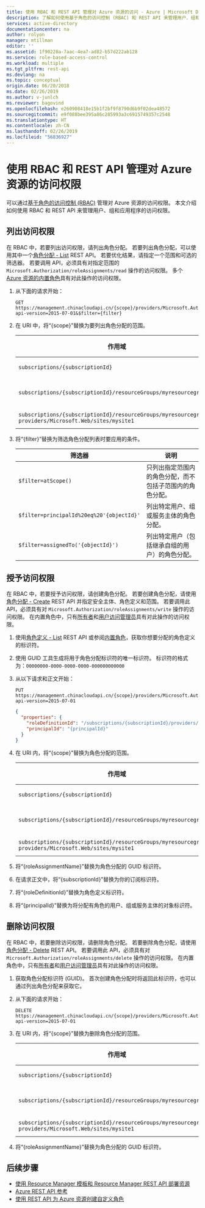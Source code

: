 ```yaml
---
title: 使用 RBAC 和 REST API 管理对 Azure 资源的访问 - Azure | Microsoft Docs
description: 了解如何使用基于角色的访问控制 (RBAC) 和 REST API 来管理用户、组和应用程序对 Azure 资源的访问。 这包括如何列出访问权限、授予访问权限以及删除访问权限。
services: active-directory
documentationcenter: na
author: rolyon
manager: mtillman
editor: ''
ms.assetid: 1f90228a-7aac-4ea7-ad82-b57d222ab128
ms.service: role-based-access-control
ms.workload: multiple
ms.tgt_pltfrm: rest-api
ms.devlang: na
ms.topic: conceptual
origin.date: 06/20/2018
ms.date: 02/26/2019
ms.author: v-junlch
ms.reviewer: bagovind
ms.openlocfilehash: e260908418e15b1f2bf9f8790d6b9f02dea48572
ms.sourcegitcommit: e9f088bee395a86c285993a3c6915749357c2548
ms.translationtype: HT
ms.contentlocale: zh-CN
ms.lasthandoff: 02/26/2019
ms.locfileid: "56836927"
---
```

# <a name="manage-access-to-azure-resources-using-rbac-and-the-rest-api"></a>使用 RBAC 和 REST API 管理对 Azure 资源的访问权限

可以通过[基于角色的访问控制 (RBAC)](overview.md) 管理对 Azure 资源的访问权限。 本文介绍如何使用 RBAC 和 REST API 来管理用户、组和应用程序的访问权限。

## <a name="list-access"></a>列出访问权限

在 RBAC 中，若要列出访问权限，请列出角色分配。 若要列出角色分配，可以使用其中一个[角色分配 - List](https://docs.microsoft.com/rest/api/authorization/roleassignments/list) REST API。 若要优化结果，请指定一个范围和可选的筛选器。 若要调用 API，必须具有对指定范围的 `Microsoft.Authorization/roleAssignments/read` 操作的访问权限。 多个 [Azure 资源的内置角色](built-in-roles.md)具有对此操作的访问权限。

1. 从下面的请求开始：

    ```http
    GET https://management.chinacloudapi.cn/{scope}/providers/Microsoft.Authorization/roleAssignments?api-version=2015-07-01&$filter={filter}
    ```

1. 在 URI 中，将“{scope}”替换为要列出角色分配的范围。

    | 作用域 | 类型 |
    | --- | --- |
    | `subscriptions/{subscriptionId}` | 订阅 |
    | `subscriptions/{subscriptionId}/resourceGroups/myresourcegroup1` | 资源组 |
    | `subscriptions/{subscriptionId}/resourceGroups/myresourcegroup1/ providers/Microsoft.Web/sites/mysite1` | 资源 |

1. 将“{filter}”替换为筛选角色分配列表时要应用的条件。

    | 筛选器 | 说明 |
    | --- | --- |
    | `$filter=atScope()` | 只列出指定范围内的角色分配，而不包括子范围内的角色分配。 |
    | `$filter=principalId%20eq%20'{objectId}'` | 列出特定用户、组或服务主体的角色分配。 |
    | `$filter=assignedTo('{objectId}')` | 列出特定用户（包括继承自组的用户）的角色分配。 |

## <a name="grant-access"></a>授予访问权限

在 RBAC 中，若要授予访问权限，请创建角色分配。 若要创建角色分配，请使用[角色分配 - Create](https://docs.microsoft.com/rest/api/authorization/roleassignments/create) REST API 并指定安全主体、角色定义和范围。 若要调用此 API，必须具有对 `Microsoft.Authorization/roleAssignments/write` 操作的访问权限。 在内置角色中，只有[所有者](built-in-roles.md#owner)和[用户访问管理员](built-in-roles.md#user-access-administrator)具有对此操作的访问权限。

1. 使用[角色定义 - List](https://docs.microsoft.com/rest/api/authorization/roledefinitions/list) REST API 或参阅[内置角色](built-in-roles.md)，获取你想要分配的角色定义的标识符。

1. 使用 GUID 工具生成将用于角色分配标识符的唯一标识符。 标识符的格式为：`00000000-0000-0000-0000-000000000000`

1. 从以下请求和正文开始：

    ```http
    PUT https://management.chinacloudapi.cn/{scope}/providers/Microsoft.Authorization/roleAssignments/{roleAssignmentName}?api-version=2015-07-01
    ```

    ```json
    {
      "properties": {
        "roleDefinitionId": "/subscriptions/{subscriptionId}/providers/Microsoft.Authorization/roleDefinitions/{roleDefinitionId}",
        "principalId": "{principalId}"
      }
    }
    ```
    
1. 在 URI 内，将“{scope}”替换为角色分配的范围。

    | 作用域 | 类型 |
    | --- | --- |
    | `subscriptions/{subscriptionId}` | 订阅 |
    | `subscriptions/{subscriptionId}/resourceGroups/myresourcegroup1` | 资源组 |
    | `subscriptions/{subscriptionId}/resourceGroups/myresourcegroup1/ providers/Microsoft.Web/sites/mysite1` | 资源 |

1. 将“{roleAssignmentName}”替换为角色分配的 GUID 标识符。

1. 在请求正文中，将“{subscriptionId}”替换为你的订阅标识符。

1. 将“{roleDefinitionId}”替换为角色定义标识符。

1. 将“{principalId}”替换为将分配有角色的用户、组或服务主体的对象标识符。

## <a name="remove-access"></a>删除访问权限

在 RBAC 中，若要删除访问权限，请删除角色分配。 若要删除角色分配，请使用[角色分配 - Delete](https://docs.microsoft.com/rest/api/authorization/roleassignments/delete) REST API。 若要调用此 API，必须具有对 `Microsoft.Authorization/roleAssignments/delete` 操作的访问权限。 在内置角色中，只有[所有者](built-in-roles.md#owner)和[用户访问管理员](built-in-roles.md#user-access-administrator)具有对此操作的访问权限。

1. 获取角色分配标识符 (GUID)。 首次创建角色分配时将返回此标识符，也可以通过列出角色分配来获取它。

1. 从下面的请求开始：

    ```http
    DELETE https://management.chinacloudapi.cn/{scope}/providers/Microsoft.Authorization/roleAssignments/{roleAssignmentName}?api-version=2015-07-01
    ```

1. 在 URI 内，将“{scope}”替换为删除角色分配的范围。

    | 作用域 | 类型 |
    | --- | --- |
    | `subscriptions/{subscriptionId}` | 订阅 |
    | `subscriptions/{subscriptionId}/resourceGroups/myresourcegroup1` | 资源组 |
    | `subscriptions/{subscriptionId}/resourceGroups/myresourcegroup1/ providers/Microsoft.Web/sites/mysite1` | 资源 |

1. 将“{roleAssignmentName}”替换为角色分配的 GUID 标识符。

## <a name="next-steps"></a>后续步骤

- [使用 Resource Manager 模板和 Resource Manager REST API 部署资源](../azure-resource-manager/resource-group-template-deploy-rest.md)
- [Azure REST API 参考](https://docs.microsoft.com/rest/api/azure/)
- [使用 REST API 为 Azure 资源创建自定义角色](custom-roles-rest.md)

<!-- Update_Description: wording update -->